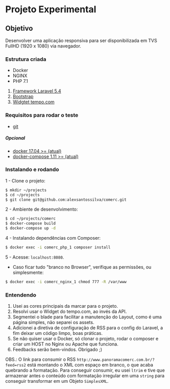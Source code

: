 # Projeto Experimental

## Objetivo

Desenvolver uma aplicação responsiva para ser disponibilizada em TVS FullHD (1920 x 1080) via navegador.

### Estrutura criada

- Docker
- NGINX
- PHP 7.1

1. [Framework Laravel 5.4](https://laravel.com/)
2. [Bootstrap](http://getbootstrap.com/)
3. [Widgtet tempo.com](https://www.tempo.com/)
### Requisitos para rodar o teste

- [git](https://git-scm.com/)
##### Opcional
- [docker 17.04 >= (atual)](https://www.docker.com/)
- [docker-compose 1.11 >= (atual)](https://docs.docker.com/compose/)

### Instalando e rodando

1 - Clone o projeto:
```bash
$ mkdir ~/projects
$ cd ~/projects
$ git clone git@github.com:alexsantossilva/comerc.git
```

2 - Ambiente de desenvolvimento:
```bash
$ cd ~/projects/comerc
$ docker-compose build
$ docker-compose up -d
```

4 - Instalando dependências com Composer:
```bash
$ docker exec -i comerc_php_1 composer install
```
5 - Acesse:  `localhost:8080`.

* Caso ficar tudo "branco no Browser", verifique as permissões, ou simplesmente:
```bash
$ docker exec -i comerc_nginx_1 chmod 777 -R /var/www
```

### Entendendo

1. Usei as cores principais da marcar para o projeto.
2. Resolvi usar o Widget do tempo.com, ao invés da API.
3. Segmentei o blade para facilitar a manutenção do Layout, como é uma página simples, não separei os assets.
4. Adicionei a diretiva de configuração de RSS para o config do Laravel, a fim deixar um código limpo, boas práticas.
5. Se não quiser usar o Docker, só clonar o projeto, rodar o composer e criar um HOST no Nginx ou Apache que funciona.
6. Feedbacks serão bem-vindos. Obrigado ;)

OBS.: O link para consumir o RSS `http://www.panoramacomerc.com.br/?feed=rss2` está montando o XML com espaço em branco, o que acaba quebrando a formatação. Para conseguir consumir, eu usei `ltrim` e tive que armazenar antes o conteúdo com formatação irregular em uma `string` para conseguir transformar em um Objeto `SimplesXML`.